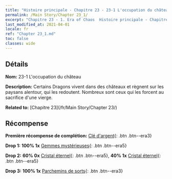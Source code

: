 ```yaml
---
title: "Histoire principale - Chapitre 23 - 23-1 L'occupation du château"
permalink: /Main Story/Chapter 23_1/
excerpt: "Chapitre 23 - 1. Era of Chaos  Histoire principale - Chapitre 23_1. 23-1 L'occupation du château"
last_modified_at: 2021-04-01
locale: fr
ref: "Chapter 23_1.md"
toc: false
classes: wide
---
```


## Détails

 **Nom:** 23-1 L'occupation du château

 **Description:** Certains Dragons vivent dans des châteaux et règnent sur les paysans alentour, qui les redoutent. Nombreux sont ceux qui les forcent au sacrifice d'une vierge.

 **Related to:** [Chapitre 23](/fr/Main Story/Chapter 23/)

## Récompense

 **Première récompense de complétion:** [Clé d'argent](/fr/Items/con_693/){: .btn .btn--era3}

 **Drop 1:** **100% 1x** [Gemmes mystérieuses](/fr/Items/mat_79/){: .btn .btn--era5}

 **Drop 2:** **60% 0x** [Cristal éternel](/fr/Items/mat_73/){: .btn .btn--era5}, **40% 1x** [Cristal éternel](/fr/Items/mat_73/){: .btn .btn--era5}

 **Drop 3:** **100% 1x** [Parchemins de sorts](/fr/Items/con_694/){: .btn .btn--era3}

